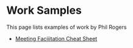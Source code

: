 # Work Samples
This page lists examples of work by Phil Rogers

+ [Meeting Faciiitation Cheat Sheet](https://docs.google.com/document/d/1zQZdBM4MjsRCIuIyPbfFLDc8UKcEvWyO/edit?usp=drive_link&ouid=113929801015496084118&rtpof=true&sd=true) 
